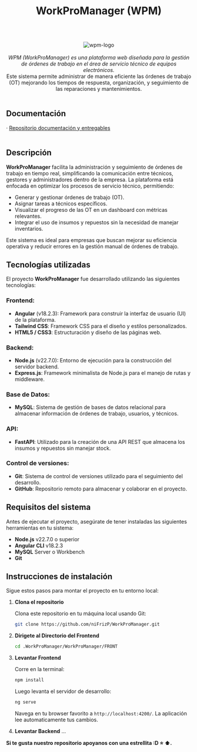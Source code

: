 <h1 align="center"> WorkProManager (WPM) </h1> 
<br><br>
<p align="center">
<img src="https://i.imgur.com/kTQg9EM.png" alt="wpm-logo"/>
  <br><br>
  <em>WPM (WorkProManager) es una plataforma web diseñada para la gestión de órdenes de trabajo en el área de servicio técnico de equipos electrónicos.
  </em> 
  <br>
  Este sistema permite administrar de manera eficiente las órdenes de trabajo (OT) mejorando los tiempos de respuesta, organización, y seguimiento de las reparaciones y mantenimientos. 
    <br>
  <br>
</p>

## Documentación
<p>
  ·
  <a href="https://github.com/niFrizP/2024_2_CO_CAPSTONE_003V_GRUPO_005">Repositorio documentación y entregables</a>
  <br>
  <br>
</p>


## Descripción

**WorkProManager** facilita la administración y seguimiento de órdenes de trabajo en tiempo real, simplificando la comunicación entre técnicos, gestores y administradores dentro de la empresa. La plataforma está enfocada en optimizar los procesos de servicio técnico, permitiendo:
- Generar y gestionar órdenes de trabajo (OT).
- Asignar tareas a técnicos específicos.
- Visualizar el progreso de las OT en un dashboard con métricas relevantes.
- Integrar el uso de insumos y repuestos sin la necesidad de manejar inventarios.

Este sistema es ideal para empresas que buscan mejorar su eficiencia operativa y reducir errores en la gestión manual de órdenes de trabajo.

## Tecnologías utilizadas

El proyecto **WorkProManager** fue desarrollado utilizando las siguientes tecnologías:

### Frontend:
- **Angular** (v18.2.3): Framework para construir la interfaz de usuario (UI) de la plataforma.
- **Tailwind CSS**: Framework CSS para el diseño y estilos personalizados.
- **HTML5 / CSS3**: Estructuración y diseño de las páginas web.
  
### Backend:
- **Node.js** (v22.7.0): Entorno de ejecución para la construcción del servidor backend.
- **Express.js**: Framework minimalista de Node.js para el manejo de rutas y middleware.
  
### Base de Datos:
- **MySQL**: Sistema de gestión de bases de datos relacional para almacenar información de órdenes de trabajo, usuarios, y técnicos.
  
### API:
- **FastAPI**: Utilizado para la creación de una API REST que almacena los insumos y repuestos sin manejar stock.

### Control de versiones:
- **Git**: Sistema de control de versiones utilizado para el seguimiento del desarrollo.
- **GitHub**: Repositorio remoto para almacenar y colaborar en el proyecto.

## Requisitos del sistema

Antes de ejecutar el proyecto, asegúrate de tener instaladas las siguientes herramientas en tu sistema:

- **Node.js** v22.7.0 o superior
- **Angular CLI** v18.2.3
- **MySQL** Server o Workbench
- **Git**

## Instrucciones de instalación

Sigue estos pasos para montar el proyecto en tu entorno local:

1. **Clona el repositorio**
   
   Clona este repositorio en tu máquina local usando Git:

   ```bash
   git clone https://github.com/niFrizP/WorkProManager.git

2. **Dirigete al Directorio del Frontend**

   ```bash
   cd .WorkProManager/WorkProManager/FRONT

4. **Levantar Frontend**

   Corre en la terminal:

   ```bash
   npm install
   ```
   Luego levanta el servidor de desarrollo:

   ```bash
   ng serve
   ```
   Navega en tu browser favorito a `http://localhost:4200/`. 
   La aplicación lee automaticamente tus cambios.

3. **Levantar Backend**
   ...

**Si te gusta nuestro repositorio apoyanos con una estrellita :D :star: :arrow_up:.**
